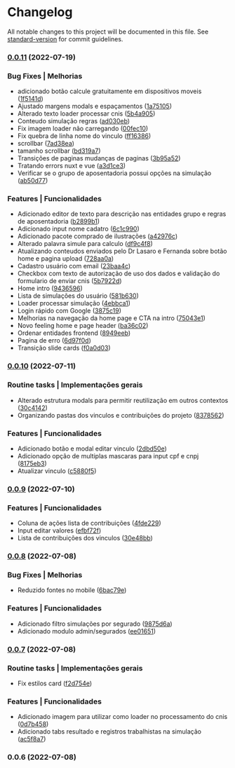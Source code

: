 # Changelog

All notable changes to this project will be documented in this file. See [standard-version](https://github.com/conventional-changelog/standard-version) for commit guidelines.

### [0.0.11](https://github.com/PROJETO-PREVIDENCIA/pp-frontend/compare/v0.0.10...v0.0.11) (2022-07-19)


### Bug Fixes | Melhorias

* adicionado botão calcule gratuitamente em dispositivos moveis ([1f5141d](https://github.com/PROJETO-PREVIDENCIA/pp-frontend/commit/1f5141dc03f0e35b7c524f29e9aa57b74e50f577))
* Ajustado margens modals e espaçamentos ([1a75105](https://github.com/PROJETO-PREVIDENCIA/pp-frontend/commit/1a751058d46ee439bce3fd392937341d41b21aed))
* Alterado texto loader processar cnis ([5b4a905](https://github.com/PROJETO-PREVIDENCIA/pp-frontend/commit/5b4a9055f41ae57c77642e556197b69bed0bad3c))
* Conteudo simulação regras ([ad030eb](https://github.com/PROJETO-PREVIDENCIA/pp-frontend/commit/ad030ebec322126b81a5d60022d29542b0b134d7))
* Fix imagem loader não carregando ([00fec10](https://github.com/PROJETO-PREVIDENCIA/pp-frontend/commit/00fec10188c65a5cfa20f6b907463984f506291d))
* Fix quebra de linha nome do vinculo ([ff16386](https://github.com/PROJETO-PREVIDENCIA/pp-frontend/commit/ff163863f7f6662fefd95c3454f69d3c044bf31c))
* scrollbar ([7ad38ea](https://github.com/PROJETO-PREVIDENCIA/pp-frontend/commit/7ad38eadfafe8ca99457cee2a1bec7bbde47055a))
* tamanho scrollbar ([bd319a7](https://github.com/PROJETO-PREVIDENCIA/pp-frontend/commit/bd319a73d3b0a1324919068e958a3c3086536c07))
* Transições de paginas mudanças de paginas ([3b95a52](https://github.com/PROJETO-PREVIDENCIA/pp-frontend/commit/3b95a52518a87575acabfa952e3dbbb7a13b5f82))
* Tratando errors nuxt e vue ([a3d1ce3](https://github.com/PROJETO-PREVIDENCIA/pp-frontend/commit/a3d1ce38fc50c2bb6e7b6242928bc6eb596e4c6b))
* Verificar se o grupo de aposentadoria possui opções na simulação ([ab50d77](https://github.com/PROJETO-PREVIDENCIA/pp-frontend/commit/ab50d7786a151a309fa5a6a3119a8ed55ecdc5e7))


### Features | Funcionalidades

* Adicionado editor de texto para descrição nas entidades grupo e regras de aposentadoria ([b2899b1](https://github.com/PROJETO-PREVIDENCIA/pp-frontend/commit/b2899b1e96654de412a2520b4340e3060cb329ce))
* Adicionado input nome cadatro ([6c1c990](https://github.com/PROJETO-PREVIDENCIA/pp-frontend/commit/6c1c990c84b7582813e4b67b93a729cf00ab2ce7))
* Adicionado pacote comprado de ilustrações ([a42976c](https://github.com/PROJETO-PREVIDENCIA/pp-frontend/commit/a42976c449e9a309ed74c23e0e548433db8457af))
* Alterado palavra simule para calculo ([df9c4f8](https://github.com/PROJETO-PREVIDENCIA/pp-frontend/commit/df9c4f86cabed08de61bc39300fe36ec80ca6ce9))
* Atualizando conteudos enviados pelo Dr Lasaro e Fernanda sobre botão home e pagina upload ([728aa0a](https://github.com/PROJETO-PREVIDENCIA/pp-frontend/commit/728aa0a741c7ea02df03580aebe63e14232718ae))
* Cadastro usuário com email ([23baa4c](https://github.com/PROJETO-PREVIDENCIA/pp-frontend/commit/23baa4c12b8483ac411715c38736bafe6f47875c))
* Checkbox com texto de autorização de uso dos dados e validação do formulario de enviar cnis ([5b7922d](https://github.com/PROJETO-PREVIDENCIA/pp-frontend/commit/5b7922da61f28e7b610da8b94c310cfd67617166))
* Home intro ([9436596](https://github.com/PROJETO-PREVIDENCIA/pp-frontend/commit/943659641ae59ec97396c1239f33063e43e9dc57))
* Lista de simulações do usuário ([581b630](https://github.com/PROJETO-PREVIDENCIA/pp-frontend/commit/581b630a3d57dce4b6efe08a93a105c7cfba497c))
* Loader processar simulação ([4ebbca1](https://github.com/PROJETO-PREVIDENCIA/pp-frontend/commit/4ebbca1901e60c112c308f9e8cea08246f917bc7))
* Login rápido com Google ([3875c19](https://github.com/PROJETO-PREVIDENCIA/pp-frontend/commit/3875c19dd424717602182b27ebd9460538259e0e))
* Melhorias na navegação da home page e CTA na intro ([75043e1](https://github.com/PROJETO-PREVIDENCIA/pp-frontend/commit/75043e15f0bc3a5eef0b260cae86605dccbcd6a9))
* Novo feeling home e page header ([ba36c02](https://github.com/PROJETO-PREVIDENCIA/pp-frontend/commit/ba36c02846a9f3471420287b43ada74bd22b5772))
* Ordenar entidades frontend ([8949eeb](https://github.com/PROJETO-PREVIDENCIA/pp-frontend/commit/8949eeb1db386f0e350822180156b0d87608054b))
* Pagina de erro ([6d97f0d](https://github.com/PROJETO-PREVIDENCIA/pp-frontend/commit/6d97f0d6b690d863f164385117dd501f65f853c3))
* Transição slide cards ([f0a0d03](https://github.com/PROJETO-PREVIDENCIA/pp-frontend/commit/f0a0d038a967d8d63f60f62dd3cf3cacab2ffb14))

### [0.0.10](https://github.com/PROJETO-PREVIDENCIA/pp-frontend/compare/v0.0.9...v0.0.10) (2022-07-11)


### Routine tasks | Implementações gerais

* Alterado estrutura modals para permitir reutilização em outros contextos ([30c4142](https://github.com/PROJETO-PREVIDENCIA/pp-frontend/commit/30c414211822f0bb838f91b49a47e057a6c04c60))
* Organizando pastas dos vinculos e contribuições do projeto ([8378562](https://github.com/PROJETO-PREVIDENCIA/pp-frontend/commit/837856292e2115f4c49db09b35ac39cfed7f4fbe))


### Features | Funcionalidades

* Adicionado botão e modal editar vinculo ([2dbd50e](https://github.com/PROJETO-PREVIDENCIA/pp-frontend/commit/2dbd50e9b191ca4d0ed295bfff59c972ca6a185e))
* Adicionado opção de multiplas mascaras para input cpf e cnpj ([8175eb3](https://github.com/PROJETO-PREVIDENCIA/pp-frontend/commit/8175eb369b3b8af0b2aa63d8aa13b06edaecd599))
* Atualizar vinculo ([c5880f5](https://github.com/PROJETO-PREVIDENCIA/pp-frontend/commit/c5880f5a9c226344a91f51efeee7d13e858e8dfa))

### [0.0.9](https://github.com/PROJETO-PREVIDENCIA/pp-frontend/compare/v0.0.8...v0.0.9) (2022-07-10)


### Features | Funcionalidades

* Coluna de ações lista de contribuições ([4fde229](https://github.com/PROJETO-PREVIDENCIA/pp-frontend/commit/4fde2294083dca507004ce46efab7a999e47996e))
* Input editar valores ([efbf72f](https://github.com/PROJETO-PREVIDENCIA/pp-frontend/commit/efbf72f9a5a6be6217d627f1d681c07a215c88f9))
* Lista de contribuições dos vinculos ([30e48bb](https://github.com/PROJETO-PREVIDENCIA/pp-frontend/commit/30e48bbe4dcccf57629100e360c63e4f38226595))

### [0.0.8](https://github.com/PROJETO-PREVIDENCIA/pp-frontend/compare/v0.0.7...v0.0.8) (2022-07-08)


### Bug Fixes | Melhorias

* Reduzido fontes no mobile ([6bac79e](https://github.com/PROJETO-PREVIDENCIA/pp-frontend/commit/6bac79e2c6e1f94b5b3f275c1eed2c12a4d61fe4))


### Features | Funcionalidades

* Adicionado filtro simulações por segurado ([9875d6a](https://github.com/PROJETO-PREVIDENCIA/pp-frontend/commit/9875d6a7302d99707d51ad7bbc54d05e74d0a8d4))
* Adicionado modulo admin/segurados ([ee01651](https://github.com/PROJETO-PREVIDENCIA/pp-frontend/commit/ee01651d549bc090787b37f58082a80c88af009d))

### [0.0.7](https://github.com/PROJETO-PREVIDENCIA/pp-frontend/compare/v0.0.6...v0.0.7) (2022-07-08)


### Routine tasks | Implementações gerais

* Fix estilos card ([f2d754e](https://github.com/PROJETO-PREVIDENCIA/pp-frontend/commit/f2d754e475d16c1d3a1b15bb3c5aca50125af6f2))


### Features | Funcionalidades

* Adicionado imagem para utilizar como loader no processamento do cnis ([0d7b458](https://github.com/PROJETO-PREVIDENCIA/pp-frontend/commit/0d7b458fbdf89e6951b4902787d5176820355b76))
* Adicionado tabs resultado e registros trabalhistas na simulação ([ac5f8a7](https://github.com/PROJETO-PREVIDENCIA/pp-frontend/commit/ac5f8a7a4203f47e6e8d2bd62ba3bc1196e220ca))

### 0.0.6 (2022-07-08)
